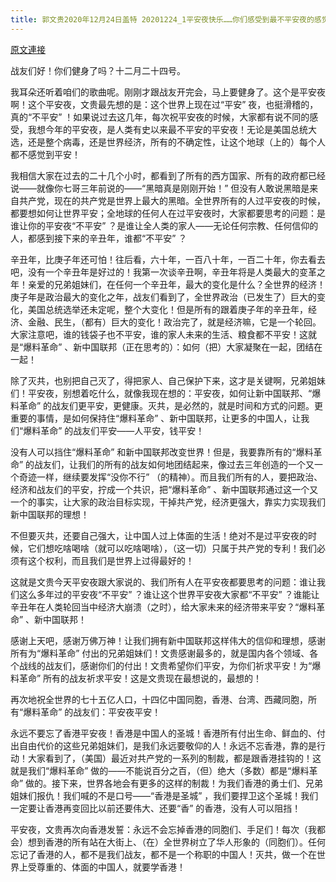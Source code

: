 ```yaml
---
title: 郭文贵2020年12月24日盖特 20201224_1平安夜快乐……你们感受到最不平安夜的感觉了吗？
---
```


[原文連接](https://gnews.org/ThreadView/53479627)

战友们好！你们健身了吗？十二月二十四号。


我耳朵还听着咱们的歌曲呢。刚刚才跟战友开完会，马上要健身了。这个是平安夜啊！这个平安夜，文贵最先想的是：这个世界上现在过“平安” 夜，也挺滑稽的，真的“不平安” ！如果说过去这几年，每次祝平安夜的时候，大家都有说不同的感受，我想今年的平安夜，是人类有史以来最不平安的平安夜！无论是美国总统大选，还是整个病毒，还是世界经济，所有的不确定性，让这个地球（上的）每个人都不感觉到平安！


我相信大家在过去的二十几个小时，都看到了所有的西方国家、所有的政府都已经说——就像你七哥三年前说的——“黑暗真是刚刚开始！” 但没有人敢说黑暗是来自共产党，现在的共产党是世界上最大的黑暗。全世界所有的人过平安夜的时候，都要想如何让世界平安；全地球的任何人在过平安夜时，大家都要思考的问题：是谁让你的平安夜“不平安” ？是谁让全人类的家人——无论任何宗教、任何信仰的人，都感到接下来的辛丑年，谁都“不平安” ？


辛丑年，比庚子年还可怕！往后看，六十年，一百八十年，一百二十年，你去看去吧，没有一个辛丑年是好过的！我第一次谈辛丑啊，辛丑年将是人类最大的变革之年！亲爱的兄弟姐妹们，在任何一个辛丑年，最大的变化是什么？全世界的经济！庚子年是政治最大的变化之年，战友们看到了，全世界政治（已发生了）巨大的变化，美国总统选举还未定呢，整个大变化！但是所有的跟着庚子年的辛丑年，经济、金融、民生，（都有）巨大的变化！政治完了，就是经济嘛，它是一个轮回。大家注意吧，谁的钱袋子也不平安，谁的家人未来的生活、粮食都不平安！这就是“爆料革命” 、新中国联邦（正在思考的）：如何（把）大家凝聚在一起，团结在一起！


除了灭共，也别把自己灭了，得把家人、自己保护下来，这才是关键啊，兄弟姐妹们！平安夜，别想着吃什么，就像我现在想的：平安夜，如何让新中国联邦、“爆料革命” 的战友们更平安，更健康。灭共，是必然的，就是时间和方式的问题。更重要的事情，是如何保持住“爆料革命” 、新中国联邦，让更多的中国人，让我们“爆料革命” 的战友们平安——人平安，钱平安！


没有人可以挡住“爆料革命” 和新中国联邦改变世界！但是，我要靠所有的“爆料革命” 的战友们，让我们的所有的战友如何地团结起来，像过去三年创造的一个又一个奇迹一样，继续要发挥“没你不行” （的精神）。而且我们所有的人，要把政治、经济和战友们的平安，拧成一个共识，把“爆料革命” 、新中国联邦通过这一个又一个的事实，让大家的政治目标实现，干掉共产党，经济更强大，靠实力实现我们新中国联邦的理想！


不但要灭共，还要自己强大，让中国人过上体面的生活！绝对不是过平安夜的时候，它们想吃啥喝啥（就可以吃啥喝啥），（这一切）只属于共产党的专利！我们必须有这个权利，而且我们是世界上过得最好的！


这就是文贵今天平安夜跟大家说的、我们所有人在平安夜都要思考的问题：谁让我们这么多年过的平安夜“不平安” ？谁让这个世界平安夜大家都“不平安” ？谁能让辛丑年在人类轮回当中经济大崩溃（之时），给大家未来的经济带来平安？“爆料革命” 、新中国联邦！


感谢上天吧，感谢万佛万神！让我们拥有新中国联邦这样伟大的信仰和理想，感谢所有为“爆料革命” 付出的兄弟姐妹们！文贵感谢最多的，就是国内各个领域、各个战线的战友们，感谢你们的付出！文贵希望你们平安，为你们祈求平安！为“爆料革命” 所有的战友祈求平安！这是文贵现在最想说的，最想的！


再次地祝全世界的七十五亿人口，十四亿中国同胞，香港、台湾、西藏同胞，所有“爆料革命” 的战友们：平安夜平安！


永远不要忘了香港平安夜！香港是中国人的圣城！香港所有付出生命、鲜血的、付出自由代价的这些兄弟姐妹们，是我们永远要敬仰的人！永远不忘香港，靠的是行动！大家看到了，（美国）最近对共产党的一系列的制裁，都是跟香港挂钩的！这就是我们“爆料革命” 做的——不能说百分之百，（但）绝大（多数）都是“爆料革命” 做的。接下来，世界各地会有更多的这样的制裁！为我们香港的勇士们、兄弟姐妹们报仇！我们喊的不是口号——“香港是圣城” ，我们要捍卫这个圣城！我们一定要让香港再变回比以前还要伟大、还要“香” 的香港，没有人可以阻挡！


平安夜，文贵再次向香港发誓：永远不会忘掉香港的同胞们、手足们！每次（我都会）想到香港的所有站在大街上、（在）全世界树立了华人形象的（同胞们）。任何忘记了香港的人，都不是我们战友，都不是一个称职的中国人！灭共，做一个在世界上受尊重的、体面的中国人，就要学香港！
